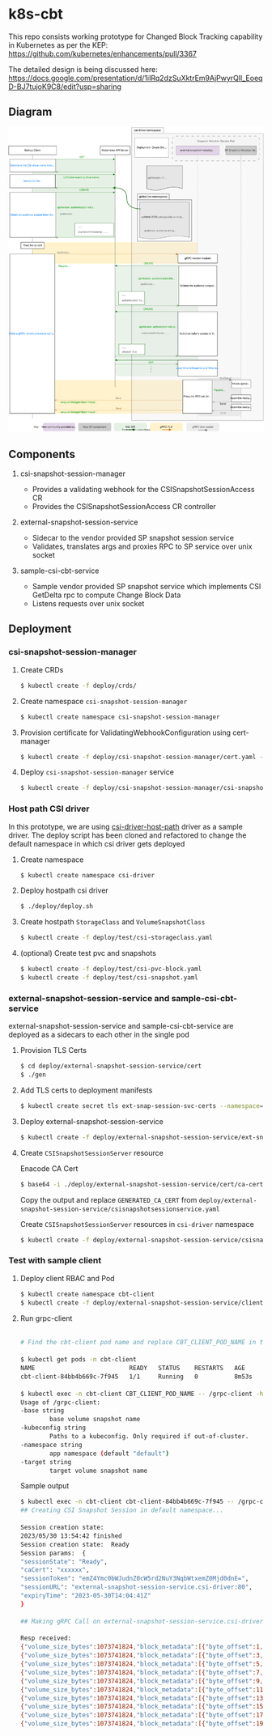 # k8s-cbt

This repo consists working prototype for Changed Block Tracking capability in Kubernetes as per the KEP: https://github.com/kubernetes/enhancements/pull/3367


The detailed design is being discussed here: https://docs.google.com/presentation/d/1iIRq2dzSuXktrEm9AjPwyrQIl_EoeqD-BJ7tujoK9C8/edit?usp=sharing


## Diagram

![](./design/cbt-kep.svg)

## Components

1. csi-snapshot-session-manager
    
    - Provides a validating webhook for the CSISnapshotSessionAccess CR
    - Provides the CSISnapshotSessionAccess CR controller

2. external-snapshot-session-service
    
    - Sidecar to the vendor provided SP snapshot session service
    - Validates, translates args and proxies RPC to SP service over unix socket 


3. sample-csi-cbt-service

    - Sample vendor provided SP snapshot service which implements CSI GetDelta rpc to compute Change Block Data
    - Listens requests over unix socket


## Deployment


### csi-snapshot-session-manager

1. Create CRDs

    ```bash
    $ kubectl create -f deploy/crds/
    ```
    
2. Create namespace `csi-snapshot-session-manager`
    
    ```bash
    $ kubectl create namespace csi-snapshot-session-manager
    ```

3. Provision certificate for ValidatingWebhookConfiguration using cert-manager

    ```bash
    $ kubectl create -f deploy/csi-snapshot-session-manager/cert.yaml -n csi-snapshot-session-manager
    ```
    
4. Deploy `csi-snapshot-session-manager` service

    ```bash
    $ kubectl create -f deploy/csi-snapshot-session-manager/csi-snapshot-session-manager.yaml.yaml -n csi-snapshot-session-manager
    ```

### Host path CSI driver

In this prototype, we are using [csi-driver-host-path](https://github.com/kubernetes-csi/csi-driver-host-path) driver as a sample driver. The deploy script has been cloned and refactored to change the default namespace in which csi driver gets deployed

1. Create namespace

    ```bash
    $ kubectl create namespace csi-driver
    ```

2. Deploy hostpath csi driver 
   
    ```bash
    $ ./deploy/deploy.sh
    ```

3. Create hostpath `StorageClass` and `VolumeSnapshotClass`

    ```bash
    $ kubectl create -f deploy/test/csi-storageclass.yaml
    ```

4. (optional) Create test pvc and snapshots

    ```bash
    $ kubectl create -f deploy/test/csi-pvc-block.yaml
    $ kubectl create -f deploy/test/csi-snapshot.yaml
    ```

### external-snapshot-session-service and sample-csi-cbt-service

external-snapshot-session-service and sample-csi-cbt-service are deployed as a sidecars to each other in the single pod

1. Provision TLS Certs

    ```bash
    $ cd deploy/external-snapshot-session-service/cert
    $ ./gen
    ```

2. Add TLS certs to deployment manifests

    ```bash
    $ kubectl create secret tls ext-snap-session-svc-certs --namespace=csi-driver --cert=deploy/external-snapshot-session-service/cert/server-cert.pem --key=deploy/external-snapshot-session-service/cert/server-key.pem 
    ```

3. Deploy external-snapshot-session-service

    ```bash
    $ kubectl create -f deploy/external-snapshot-session-service/ext-snap-session-svc.yaml -n csi-driver
    ```

4. Create `CSISnapshotSessionServer` resource

    Enacode CA Cert
    
    ```bash
    $ base64 -i ./deploy/external-snapshot-session-service/cert/ca-cert.pem
    ```

    Copy the output and replace `GENERATED_CA_CERT` from `deploy/external-snapshot-session-service/csisnapshotsessionservice.yaml`

    Create `CSISnapshotSessionServer` resources in `csi-driver` namespace

    ```bash
    $ kubectl create -f deploy/external-snapshot-session-service/csisnapshotsessionservice.yaml
    ```

### Test with sample client

1. Deploy client RBAC and Pod

    ```bash
    $ kubectl create namespace cbt-client
    $ kubectl create -f deploy/external-snapshot-session-service/client/
    ```

2. Run grpc-client

    ```bash

    # Find the cbt-client pod name and replace CBT_CLIENT_POD_NAME in the following command with actual pod name

    $ kubectl get pods -n cbt-client
    NAME                          READY   STATUS    RESTARTS   AGE
    cbt-client-84bb4b669c-7f945   1/1     Running   0          8m53s

    $ kubectl exec -n cbt-client CBT_CLIENT_POD_NAME -- /grpc-client -h                                                                     
    Usage of /grpc-client:
    -base string
            base volume snapshot name
    -kubeconfig string
            Paths to a kubeconfig. Only required if out-of-cluster.
    -namespace string
            app namespace (default "default")
    -target string
            target volume snapshot name
    ```

    Sample output

    ```bash
    $ kubectl exec -n cbt-client cbt-client-84bb4b669c-7f945 -- /grpc-client -base snapshot-csi-pvc-jr7tp -target snapshot-csi-pvc-jrx5c -namespace default
    ## Creating CSI Snapshot Session in default namespace...

    Session creation state:  
    2023/05/30 13:54:42 finished
    Session creation state:  Ready
    Session params:  {
    "sessionState": "Ready",
    "caCert": "xxxxxx",
    "sessionToken": "emZ4Ymc0bWJudnZ0cW5rd2NuY3NqbWtxemZ0Mjd0dnE=",
    "sessionURL": "external-snapshot-session-service.csi-driver:80",
    "expiryTime": "2023-05-30T14:04:41Z"
    }

    ## Making gRPC Call on external-snapshot-session-service.csi-driver:80 endpoint to Get Changed Blocks Metadata...

    Resp received:
    {"volume_size_bytes":1073741824,"block_metadata":[{"byte_offset":1,"size_bytes":1048576},{"byte_offset":2,"size_bytes":1048576}]}
    {"volume_size_bytes":1073741824,"block_metadata":[{"byte_offset":3,"size_bytes":1048576},{"byte_offset":4,"size_bytes":1048576}]}
    {"volume_size_bytes":1073741824,"block_metadata":[{"byte_offset":5,"size_bytes":1048576},{"byte_offset":6,"size_bytes":1048576}]}
    {"volume_size_bytes":1073741824,"block_metadata":[{"byte_offset":7,"size_bytes":1048576},{"byte_offset":8,"size_bytes":1048576}]}
    {"volume_size_bytes":1073741824,"block_metadata":[{"byte_offset":9,"size_bytes":1048576},{"byte_offset":10,"size_bytes":1048576}]}
    {"volume_size_bytes":1073741824,"block_metadata":[{"byte_offset":11,"size_bytes":1048576},{"byte_offset":12,"size_bytes":1048576}]}
    {"volume_size_bytes":1073741824,"block_metadata":[{"byte_offset":13,"size_bytes":1048576},{"byte_offset":14,"size_bytes":1048576}]}
    {"volume_size_bytes":1073741824,"block_metadata":[{"byte_offset":15,"size_bytes":1048576},{"byte_offset":16,"size_bytes":1048576}]}
    {"volume_size_bytes":1073741824,"block_metadata":[{"byte_offset":17,"size_bytes":1048576},{"byte_offset":18,"size_bytes":1048576}]}
    {"volume_size_bytes":1073741824,"block_metadata":[{"byte_offset":19,"size_bytes":1048576},{"byte_offset":20,"size_bytes":1048576}]}
    ```
